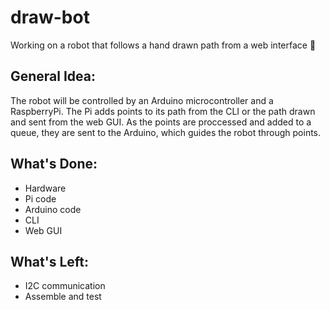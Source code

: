 # draw-bot
Working on a robot that follows a hand drawn path from a web interface 🤖

## General Idea:
The robot will be controlled by an Arduino microcontroller and a RaspberryPi. The Pi adds points to its path from the CLI or the path drawn and sent from the web GUI. As the points are proccessed and added to a queue, they are sent to the Arduino, which guides the robot through points.

## What's Done:
- Hardware
- Pi code
- Arduino code
- CLI
- Web GUI

## What's Left:
- I2C communication
- Assemble and test
